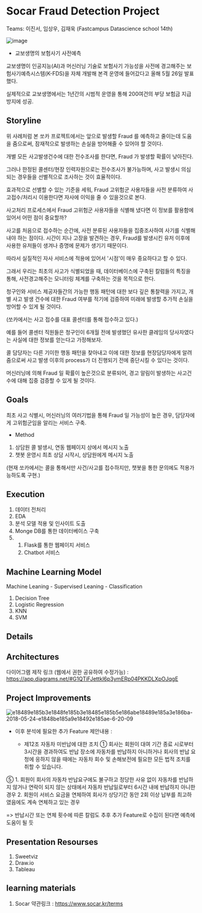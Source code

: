 # Socar Fraud Detection Project

Teams: 이진서, 임상우, 김재욱 (Fastcampus Datascience school 14th)

![image](https://user-images.githubusercontent.com/68367214/97532893-a115a200-19fa-11eb-9049-2dcadfc44eac.png)

* 교보생명의 보험사기 사전예측

교보생명이 인공지능(AI)과 머신러닝 기술로 보험사기 가능성을 사전에 경고해주는 
보험사기예측시스템(K-FDS)을 자체 개발해 본격 운영에 들어갔다고 올해 5월 26일 발표했다.

실제적으로 교보생명에서는 1년간의 시범적 운영을 통해 200여건의 부당 보험금 지급 방지에 성공.


## Storyline

위 사례처럼 본 쏘카 프로젝트에서는 앞으로 발생할 Fraud 를 예측하고 줄이는데 도움을 줌으로써, 
잠재적으로 발생하는 손실을 방어해줄 수 있어야 할 것이다.

개별 모든 사고발생건수에 대한 전수조사를 한다면, Fraud 가 발생할 확률이 낮아진다.

그러나 한정된 콜센터/현장 인력자원으로는 전수조사가 불가능하며, 
사고 발생시 의심되는 경우들을 선별적으로 조사하는 것이 효율적이다.


효과적으로 선별할 수 있는 기준을 세워, Fraud 고위험군 사용자들을 사전 분류하여 
사고접수/처리시 이용한다면 자사에 이익을 줄 수 있을것으로 본다.

사고처리 프로세스에서 Fraud 고위험군 사용자들을 식별해 냈다면 이 정보를 활용함에 있어서 어떤 점이 중요할까?


사고를 처음으로 접수하는 순간에, 사전 분류된 사용자들을 집중조사하여 사기를 식별해 내야 하는 점이다. 
시간이 지나 고장을 발견하는 경우, Fraud를 발생시킨 유저 이후에 사용한 유저들이 생겨나 증명에 문제가 생기기 때문이다.

따라서 실질적인 자사 서비스에 적용에 있어서 '시점'이 매우 중요하다고 할 수 있다.


그래서 우리는 최초의 사고가 식별되었을 때, 데이터베이스에 구축된 칼럼들의 특징을 통해,
사전경고해주는 모니터링 체계를 구축하는 것을 목적으로 한다.

청구인와 서비스 제공자들간의 가능한 행동 패턴에 대한 보다 깊은 통찰력을 가지고,
개별 사고 발생 건수에 대한 Fraud 여부를 적기에 검증하여 미래에 발생할 추가적 손실을 방어할 수 있게 될 것이다.

(쏘카에서는 사고 접수를 대표 콜센터를 통해 접수하고 있다.)

예를 들어 콜센터 직원들은 청구인이 6개월 전에 발생했던 
유사한 클레임의 당사자였다는 사실에 대한 정보를 얻는다고 가정해보자. 

콜 담당자는 다른 기이한 행동 패턴을 찾아내고 이에 대한 정보를 현장담당자에게 알려줌으로써 
사고 발생 이후의 process가 더 진행되기 전에 중단시킬 수 있다는 것이다.


머신러닝에 의해 Fraud 일 확률이 높은것으로 분류되어,
경고 알림이 발생하는 사고건 수에 대해 집중 검증할 수 있게 될 것이다.


## Goals

최초 사고 식별시, 머신러닝의 여러기법을 통해 Fraud 일 가능성이 높은 경우, 담당자에게 고위험군임을 알리는 서비스 구축.

* Method 

1. 상담원 콜 발생시, 연동 웹페이지 상에서 메시지 노출
2. 챗봇 운영시 최초 상담 시작시, 상담원에게 메시지 노출

(현재 쏘카에서는 콜을 통해서만 사건/사고를 접수하지만, 챗봇을 통한 문의에도 적용가능하도록 구현.)


## Execution

1. 데이터 전처리
2. EDA
3. 분석 모델 적용 및 인사이트 도출
4. Monge DB를 통한 데이터베이스 구축
5. 1) Flask를 통한 웹페이지 서비스
   2) Chatbot 서비스


## Machine Learning Model

Machine Leaning - Supervised Leaning - Classification

1. Decision Tree
2. Logistic Regression
3. KNN
4. SVM
        
## Details




## Architectures

다이어그램 제작 링크 (웹에서 권한 공유하여 수정가능) : https://app.diagrams.net/#G1QTiFJettkl6p3ymERp04PKKDLXpOJqgE


## Project Improvements

![e18489e185b3e1848fe185b3e18485e185b5e186abe18489e185a3e186ba-2018-05-24-e1848be185a9e18492e185ae-6-20-09](https://user-images.githubusercontent.com/68367214/97540127-86e1c100-1a06-11eb-97d1-e051e3caca74.png)

* 이후 분석에 필요한 추가 Feature 제안내용 :
    
    - 제12조 자동차 미반납에 대한 조치
① 회사는 회원이 대여 기간 종료 시로부터 3시간을 경과하여도 반납 장소에 자동차를 반납하지 아니하거나 
회사의 반납 요청에 응하지 않을 때에는 자동차 회수 및 손해보전에 필요한 모든 법적 조치를 취할 수 있습니다. 

⑤ 1. 회원이 회사의 자동차 반납요구에도 불구하고 정당한 사유 없이 자동차를 반납하지 않거나 
연락이 되지 않는 상태에서 자동차 반납일로부터 6시간 내에 반납하지 아니한 경우
2. 회원이 서비스 요금을 연체하여 회사가 상당기간 동안 2회 이상 납부를 최고하였음에도 계속 연체하고 있는 경우

 
=> 반납시간 또는 연체 횟수에 따른 칼럼도 추후 추가 Feature로 수집이 된다면 예측에 도움이 될 듯

## Presentation Resourses

1. Sweetviz
2. Draw.io
3. Tableau


## learning materials

1. Socar 약관링크 : https://www.socar.kr/terms
